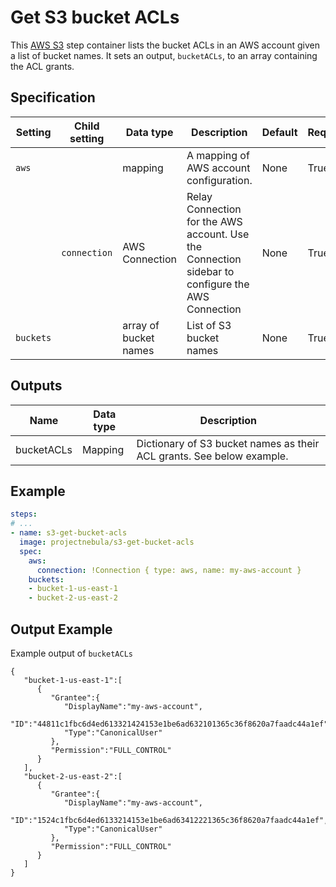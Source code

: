 # Get S3 bucket ACLs 

This [AWS S3](https://aws.amazon.com/s3/) step container lists the bucket
ACLs in an AWS account given a list of bucket names. It sets an output, `bucketACLs`, 
to an array containing the ACL grants.

## Specification

| Setting | Child setting | Data type | Description | Default | Required |
|---------|---------------|-----------|-------------|---------|----------|
| `aws` || mapping | A mapping of AWS account configuration. | None | True |
|| `connection` | AWS Connection | Relay Connection for the AWS account. Use the Connection sidebar to configure the AWS Connection | None | True |
| `buckets` || array of bucket names | List of S3 bucket names | None | True | 

## Outputs

| Name | Data type | Description |
|------|-----------|-------------|
| bucketACLs | Mapping | Dictionary of S3 bucket names as their ACL grants. See below example.|

## Example

```yaml
steps:
# ...
- name: s3-get-bucket-acls
  image: projectnebula/s3-get-bucket-acls
  spec:
    aws:
      connection: !Connection { type: aws, name: my-aws-account } 
    buckets:
    - bucket-1-us-east-1
    - bucket-2-us-east-2
```

## Output Example
Example output of `bucketACLs`
```
{
   "bucket-1-us-east-1":[
      {
         "Grantee":{
            "DisplayName":"my-aws-account",
            "ID":"44811c1fbc6d4ed613321424153e1be6ad632101365c36f8620a7faadc44a1ef",
            "Type":"CanonicalUser"
         },
         "Permission":"FULL_CONTROL"
      }
   ],
   "bucket-2-us-east-2":[
      {
         "Grantee":{
            "DisplayName":"my-aws-account",
            "ID":"1524c1fbc6d4ed6133214153e1be6ad63412221365c36f8620a7faadc44a1ef",
            "Type":"CanonicalUser"
         },
         "Permission":"FULL_CONTROL"
      }
   ]
}
 ```
